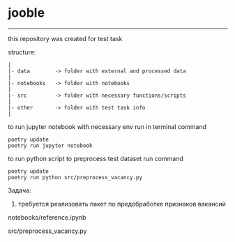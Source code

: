 # jooble
---
this repository was created for test task

structure:
```
|
|- data        -> folder with external and processed data
|
|- notebooks   -> folder with notebooks
|
|- src         -> folder with necessary functions/scripts
|
|- other       -> folder with test task info
|
 ```
 
to run jupyter notebook with necessary env run in terminal command

```
poetry update
poetry run jupyter notebook
```
to run python script to preprocess test dataset run command
```
poetry update
poetry run python src/preprocess_vacancy.py 
```
Задача:
1. требуется реализовать пакет по предобработке признаков вакансий

notebooks/reference.ipynb

src/preprocess_vacancy.py 
